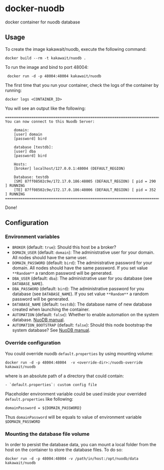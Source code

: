 docker-nuodb
============

docker container for nuodb database

Usage
-----

To create the image kakawait/nuodb, execute the following command:

    docker build --rm -t kakawait/nuodb .

To run the image and bind to port 48004:

     docker run -d -p 48004:48004 kakawait/nuodb

The first time that you run your container, check the logs of the container by running:

    docker logs <CONTAINER_ID>

You will see an output like the following:

    ==========================================================================================
    You can now connect to this Nuodb Server:

        domain:
        [user] domain
        [password] bird

        database [testdb]:
        [user] dba
        [password] bird
        
        Hosts:
        [broker] localhost/127.0.0.1:48004 (DEFAULT_REGION)
        
        Database: testdb
        [SM] 87ff08502c9e/172.17.0.186:48005 (DEFAULT_REGION) [ pid = 290 ] RUNNING
        [TE] 87ff08502c9e/172.17.0.186:48006 (DEFAULT_REGION) [ pid = 352 ] RUNNING
    ==========================================================================================

Done!

Configuration
-------------

### Environment variables

- `BROKER` (default: `true`): Should this host be a broker?
- `DOMAIN_USER` (default: `domain`): The administrative user for your domain. All nodes should have the same user.
- `DOMAIN_PASSWORD` (default: `bird`): The administrative password for your domain. All nodes should have the same password. If you set value `**Random**` a random password will be generated.
- `DBA_USER` (default: `dba`): The administrative user for you database (see `DATABASE_NAME`).
- `DBA_PASSWORD` (default: `bird`): The administrative password for you database (see `DATABASE_NAME`). If you set value `**Random**` a random password will be generated.
- `DATABASE_NAME` (default: `testdb`): The database name of new database created when launching the container.
- `AUTOMATION` (default: `false`): Whether to enable automation on the system database. [NuoDB manual](http://dev.nuodb.com).
- `AUTOMATION_BOOTSTRAP` (default: `false`): Should this node bootstrap the system database? See [NuoDB manual](http://dev.nuodb.com).

### Override configuration

You could override nuodb `default.properties` by using mounting volume:

    docker run -d -p 48004:48004  -v <override-dir>:/nuodb-override kakawait/nuodb

where <override-dir> is an absolute path of a directory that could contain:

    - `default.properties`: custom config file

Placeholder environment variable could be used inside your overrided `default.properties` like following:

    domainPassword = ${DOMAIN_PASSWORD}

Thus `domainPassword` will be equals to value of environment variable `$DOMAIN_PASSWORD`

### Mounting the database file volume

In order to persist the database data, you can mount a local folder from the host on the container to store the database files. To do so:

    docker run -d -p 48004:48004 -v /path/in/host:/opt/nuodb/data kakawait/nuodb